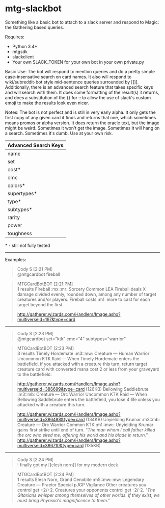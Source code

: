 # mtg-slackbot
Something like a basic bot to attach to a slack server and respond to Magic: the Gathering based queries.

Requires:
* Python 3.4+
* mtgsdk
* slackclient
* Your own SLACK_TOKEN for your own bot in your own private.py

Basic Use:
The bot will respond to mention queries and do a pretty simple case-insensative search on card names. It also will respond to wiki/subreddit-bot style mid-sentence queries surrounded by [[<name>]]. Additionally, there is an advanced search feature that takes specific keys and will search with them. It does some formatting of the result(s) it returns, and does a substitution of the {} for :: to allow the use of slack's custom emoji to make the results look even nicer.

Notes:
The bot is not perfect and is still in very early alpha. It only gets the first copy of any given card it finds and returns that one, which sometimes means promos or alpha version. It does return the oracle text, but the image might be weird. Sometimes it won't get the image. Sometimes it will hang on a search. Sometimes it's dumb. Use at your own risk.

| Advanced Search Keys  |
| ---- |
| name |
| set  |
| cost* |
| cmc  |
| colors* |
| supertypes* |
| type* |
| subtypes* |
| rarity |
| power |
| toughness |

\* - still not fully tested

---
Examples:
>Cody S [2:21 PM]  
>@mtgcardbot fireball

>MTGCardBotBOT [2:21 PM]  
>1 results
>Fireball  :mx::mr:
>Sorcery
>Common LEA
>Fireball deals X damage divided evenly, rounded down, among any number of target creatures and/or players.
>Fireball costs :m1: more to cast for each target beyond the first.
>
>http://gatherer.wizards.com/Handlers/Image.ashx?multiverseid=197&type=card

---

>Cody S [2:23 PM]  
>@mtgcardbot set="ktk" cmc="4" subtypes="warrior"

>MTGCardBotBOT [2:23 PM]  
>3 results
>Timely Hordemate  :m3::mw:
>Creature — Human Warrior
>Uncommon KTK
>Raid — When Timely Hordemate enters the battlefield, if you attacked with a creature this turn, return target creature card with converted mana cost 2 or less from your graveyard to the battlefield.
>
>http://gatherer.wizards.com/Handlers/Image.ashx?multiverseid=386699&type=card (126KB) 
>Bellowing Saddlebrute  :m3::mb:
>Creature — Orc Warrior
>Uncommon KTK
>Raid — When Bellowing Saddlebrute enters the battlefield, you lose 4 life unless you attacked with a creature this turn.
>
>http://gatherer.wizards.com/Handlers/Image.ashx?multiverseid=386488&type=card (134KB) 
>Unyielding Krumar  :m3::mb:
>Creature — Orc Warrior
>Common KTK
>:m1::mw:: Unyielding Krumar gains first strike until end of turn.
>_"The man whom I call father killed the orc who sired me, offering his world and his blade in return."_
>http://gatherer.wizards.com/Handlers/Image.ashx?multiverseid=386710&type=card (135KB)

---

>Cody S [2:24 PM]  
>I finally got my [[elesh norn]] for my modern deck

>MTGCardBotBOT [2:24 PM]  
>1 results
>Elesh Norn, Grand Cenobite  :m5::mw::mw:
>Legendary Creature — Praetor
>Special pJGP
>Vigilance
>Other creatures you control get +2/+2.
>Creatures your opponents control get -2/-2.
>_"The Gitaxians whisper among themselves of other worlds. If they exist, we must bring Phyrexia's magnificence to them."_